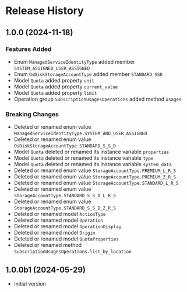 # Release History

## 1.0.0 (2024-11-18)

### Features Added

  - Enum `ManagedServiceIdentityType` added member `SYSTEM_ASSIGNED_USER_ASSIGNED`
  - Enum `OsDiskStorageAccountType` added member `STANDARD_SSD`
  - Model `Quota` added property `unit`
  - Model `Quota` added property `current_value`
  - Model `Quota` added property `limit`
  - Operation group `SubscriptionUsagesOperations` added method `usages`

### Breaking Changes

  - Deleted or renamed enum value `ManagedServiceIdentityType.SYSTEM_AND_USER_ASSIGNED`
  - Deleted or renamed enum value `OsDiskStorageAccountType.STANDARD_S_S_D`
  - Model `Quota` deleted or renamed its instance variable `properties`
  - Model `Quota` deleted or renamed its instance variable `type`
  - Model `Quota` deleted or renamed its instance variable `system_data`
  - Deleted or renamed enum value `StorageAccountType.PREMIUM_L_R_S`
  - Deleted or renamed enum value `StorageAccountType.PREMIUM_Z_R_S`
  - Deleted or renamed enum value `StorageAccountType.STANDARD_L_R_S`
  - Deleted or renamed enum value `StorageAccountType.STANDARD_S_S_D_L_R_S`
  - Deleted or renamed enum value `StorageAccountType.STANDARD_S_S_D_Z_R_S`
  - Deleted or renamed model `ActionType`
  - Deleted or renamed model `Operation`
  - Deleted or renamed model `OperationDisplay`
  - Deleted or renamed model `Origin`
  - Deleted or renamed model `QuotaProperties`
  - Deleted or renamed method `SubscriptionUsagesOperations.list_by_location`

## 1.0.0b1 (2024-05-29)

- Initial version

